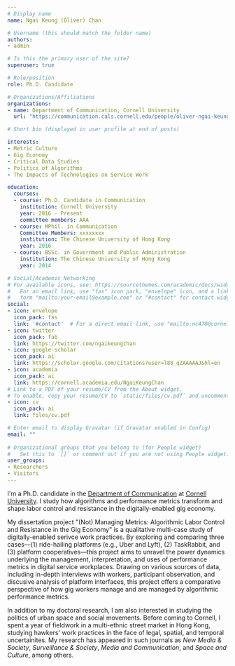 ```yaml
---
# Display name
name: Ngai Keung (Oliver) Chan

# Username (this should match the folder name)
authors: 
- admin

# Is this the primary user of the site?
superuser: true

# Role/position
role: Ph.D. Candidate

# Organizations/Affiliations
organizations:
- name: Department of Communication, Cornell University
  url: "https://communication.cals.cornell.edu/people/oliver-ngai-keung-chan/"

# Short bio (displayed in user profile at end of posts)

interests:
- Metric Culture
- Gig Economy
- Critical Data Studies
- Politics of Algorithms
- The Impacts of Technologies on Service Work

education:
  courses:
  - course: Ph.D. Candidate in Communication
    institution: Cornell University
    year: 2016 - Present
    committee members: AAA
  - course: MPhil. in Communication
    Committee Members: xxxxxxxx
    institution: The Chinese University of Hong Kong
    year: 2016
  - course: BSSc. in Government and Public Administration
    institution: The Chinese University of Hong Kong
    year: 2014

# Social/Academic Networking
# For available icons, see: https://sourcethemes.com/academic/docs/widgets/#icons
#   For an email link, use "fas" icon pack, "envelope" icon, and a link in the
#   form "mailto:your-email@example.com" or "#contact" for contact widget.
social:
- icon: envelope
  icon_pack: fas
  link: '#contact'  # For a direct email link, use "mailto:nc478@cornell.edu".
- icon: twitter
  icon_pack: fab
  link: https://twitter.com/ngaikeungchan
- icon: google-scholar
  icon_pack: ai
  link: https://scholar.google.com/citations?user=l88_qZAAAAAJ&hl=en
- icon: academia
  icon_pack: ai
  link: https://cornell.academia.edu/NgaiKeungChan
# Link to a PDF of your resume/CV from the About widget.
# To enable, copy your resume/CV to `static/files/cv.pdf` and uncomment the lines below.  
- icon: cv
  icon_pack: ai
  link: files/cv.pdf

# Enter email to display Gravatar (if Gravatar enabled in Config)
email: ""
  
# Organizational groups that you belong to (for People widget)
#   Set this to `[]` or comment out if you are not using People widget.  
user_groups:
- Researchers
- Visitors
---
```


I'm a Ph.D. candidate in the [Department of Communication](https://communication.cals.cornell.edu/) at [Cornell University](https://www.cornell.edu/). I study how algorithms and performance metrics transform and shape labor control and resistance in the digitally-enabled gig economy. 

My dissertation project "(Not) Managing Metrics: Algorithmic Labor Control and Resistance in the Gig Economy" is a qualitative multi-case study of digitally-enabled serivce work practices. By exploring and comparing three cases—(1) ride-hailing platforms (e.g., Uber and Lyft), (2) TaskRabbit, and (3) platform cooperatives—this project aims to unravel the power dynamics underlying the management, interpretation, and uses of performance metrics in digital service workplaces. Drawing on various sources of  data, including in-depth interviews with workers, participant observation, and discusive analysis of platform interfaces, this project offers a comparative perspective of how gig workers manage and are managed by algorithmic performance metrics.

In addition to my doctoral research, I am also interested in studying the politics of urban space and social movements. Before coming to Cornell, I spent a year of fieldwork in a multi-ethnic street market in Hong Kong, studying hawkers' work practices in the face of legal, spatial, and temporal uncertainites. My research has appeared in such journals as *New Media & Society*, *Surveillance & Society*, *Media and Communication*, and *Space and Culture*, among others.
